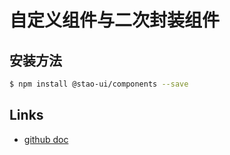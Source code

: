 # 自定义组件与二次封装组件
## 安装方法
```bash
$ npm install @stao-ui/components --save
```

## Links
- [github doc](https://github.com/wansongtao/stao-ui)